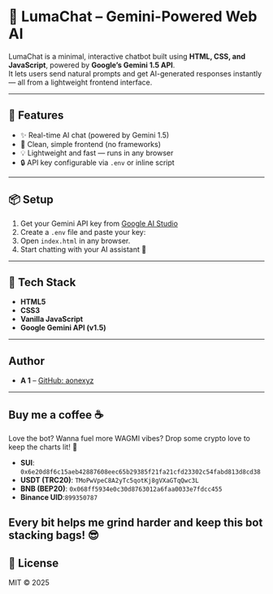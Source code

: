 # 💬 LumaChat – Gemini-Powered Web AI

LumaChat is a minimal, interactive chatbot built using **HTML, CSS, and JavaScript**, powered by **Google’s Gemini 1.5 API**.  
It lets users send natural prompts and get AI-generated responses instantly — all from a lightweight frontend interface.

---

## 🚀 Features
- ✨ Real-time AI chat (powered by Gemini 1.5)
- 🧠 Clean, simple frontend (no frameworks)
- 💡 Lightweight and fast — runs in any browser
- 🔒 API key configurable via `.env` or inline script

---

## 📦 Setup
1. Get your Gemini API key from [Google AI Studio](https://aistudio.google.com/app/apikey)
2. Create a `.env` file and paste your key:
3. Open `index.html` in any browser.
4. Start chatting with your AI assistant 💬

---

## 🧰 Tech Stack
- **HTML5**
- **CSS3**
- **Vanilla JavaScript**
- **Google Gemini API (v1.5)**

---

## Author

- **A 1** – [GitHub: aonexyz](https://github.com/aonexyzl)

---

## Buy me a coffee ☕
Love the bot? Wanna fuel more WAGMI vibes? Drop some crypto love to keep the charts lit! 🙌
- **SUI**: `0x6e20d8f6c15aeb42887608eec65b29385f21fa21cfd23302c54fabd813d8cd38`
- **USDT (TRC20)**: `TMoPwVpeC8A2yTc5qotKj8gVXaGTqQwc3L`
- **BNB (BEP20)**: `0x068ff5934e0c30d8763012a6faa0033e7fdcc455`
- **Binance UID**:`899350787`

Every bit helps me grind harder and keep this bot stacking bags! 😎
---

## 🪪 License
MIT © 2025

